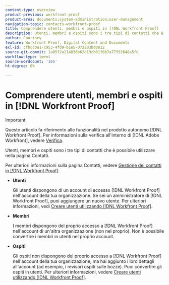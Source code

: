 ```yaml
---
content-type: overview
product-previous: workfront-proof
product-area: documents;system-administration;user-management
navigation-topic: contacts-workfront-proof
title: Comprendere utenti, membri e ospiti in [!DNL Workfront Proof]
description: Utenti, membri e ospiti sono i tre tipi di contatti che è possibile utilizzare nella pagina Contatti.
author: Courtney
feature: Workfront Proof, Digital Content and Documents
exl-id: cfbcc0a1-c953-4fd9-b1e5-072203bd0812
source-git-commit: 1a85f2a214036b62d13cb01f0b7a77392648a5fd
workflow-type: tm+mt
source-wordcount: '165'
ht-degree: 0%

---
```


# Comprendere utenti, membri e ospiti in [!DNL Workfront Proof]

>[!IMPORTANT]
>
>Questo articolo fa riferimento alle funzionalità nel prodotto autonomo [!DNL Workfront Proof]. Per informazioni sulla verifica all&#39;interno di [!DNL Adobe Workfront], vedere [Verifica](../../../review-and-approve-work/proofing/proofing.md).

Utenti, membri e ospiti sono i tre tipi di contatti che è possibile utilizzare nella pagina Contatti.

Per ulteriori informazioni sulla pagina Contatti, vedere [Gestione dei contatti in [!DNL Workfront Proof]](../../../workfront-proof/wp-mnguserscontacts/contacts/manage-contacts.md).

* **Utenti**

  Gli utenti dispongono di un account di accesso [!DNL Workfront Proof] nell&#39;account della tua organizzazione. Se sei un amministratore di [!DNL Workfront Proof], puoi aggiungere un nuovo utente. Per ulteriori informazioni, vedi [Creare utenti utilizzando [!DNL Workfront Proof]](../../../workfront-proof/wp-mnguserscontacts/users/create-users.md).

* **Membri**

  I membri dispongono del proprio accesso a [!DNL Workfront Proof] nell&#39;account di un&#39;altra organizzazione (non nel proprio). Non è possibile convertire i membri in utenti nel proprio account.

* **Ospiti**

  Gli ospiti non dispongono del proprio accesso a [!DNL Workfront Proof] nell&#39;account della tua organizzazione, ma hai aggiunto i loro dettagli all&#39;account (ad esempio, i revisori ospiti sulle bozze). Puoi convertire gli ospiti in utenti. Per ulteriori informazioni, vedere [Creare utenti utilizzando [!DNL Workfront Proof]](../../../workfront-proof/wp-mnguserscontacts/users/create-users.md).

